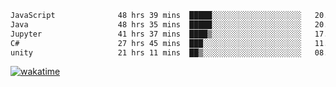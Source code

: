 <!--START_SECTION:waka-->

```txt
JavaScript              48 hrs 39 mins  █████░░░░░░░░░░░░░░░░░░░░   20.64 %
Java                    48 hrs 35 mins  █████░░░░░░░░░░░░░░░░░░░░   20.62 %
Jupyter                 41 hrs 37 mins  ████▒░░░░░░░░░░░░░░░░░░░░   17.66 %
C#                      27 hrs 45 mins  ███░░░░░░░░░░░░░░░░░░░░░░   11.78 %
unity                   21 hrs 11 mins  ██▒░░░░░░░░░░░░░░░░░░░░░░   08.99 %
```

<!--END_SECTION:waka-->
[![wakatime](https://wakatime.com/badge/user/6c2f442e-41b4-42e3-bc06-d5d8203ad1da.svg)](https://wakatime.com/@6c2f442e-41b4-42e3-bc06-d5d8203ad1da)
